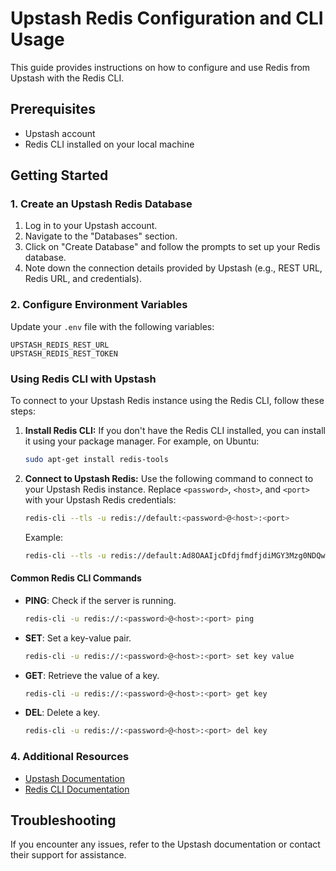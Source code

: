 # Upstash Redis Configuration and CLI Usage

This guide provides instructions on how to configure and use Redis from Upstash with the Redis CLI.

## Prerequisites

- Upstash account
- Redis CLI installed on your local machine

## Getting Started

### 1. Create an Upstash Redis Database

1. Log in to your Upstash account.
2. Navigate to the "Databases" section.
3. Click on "Create Database" and follow the prompts to set up your Redis database.
4. Note down the connection details provided by Upstash (e.g., REST URL, Redis URL, and credentials).

### 2. Configure Environment Variables

Update your `.env` file with the following variables:

```env
UPSTASH_REDIS_REST_URL
UPSTASH_REDIS_REST_TOKEN
```

### Using Redis CLI with Upstash

To connect to your Upstash Redis instance using the Redis CLI, follow these steps:

1. **Install Redis CLI:**
   If you don't have the Redis CLI installed, you can install it using your package manager. For example, on Ubuntu:
   ```bash
   sudo apt-get install redis-tools
   ```

2. **Connect to Upstash Redis:**
   Use the following command to connect to your Upstash Redis instance. Replace `<password>`, `<host>`, and `<port>` with your Upstash Redis credentials:
   ```bash
   redis-cli --tls -u redis://default:<password>@<host>:<port>
   ```

   Example:
   ```bash
   redis-cli --tls -u redis://default:Ad8OAAIjcDfdjfmdfjdiMGY3Mzg0NDQwYWU0OWE0NTIxMDE3YTg2OXAxMA@hamza-tiger-57102.upstash.io:6379
   ```

#### Common Redis CLI Commands

- **PING**: Check if the server is running.

    ```bash
    redis-cli -u redis://:<password>@<host>:<port> ping
    ```

- **SET**: Set a key-value pair.

    ```bash
    redis-cli -u redis://:<password>@<host>:<port> set key value
    ```

- **GET**: Retrieve the value of a key.

    ```bash
    redis-cli -u redis://:<password>@<host>:<port> get key
    ```

- **DEL**: Delete a key.

    ```bash
    redis-cli -u redis://:<password>@<host>:<port> del key
    ```

### 4. Additional Resources

- [Upstash Documentation](https://docs.upstash.com/)
- [Redis CLI Documentation](https://redis.io/topics/rediscli)

## Troubleshooting

If you encounter any issues, refer to the Upstash documentation or contact their support for assistance.
